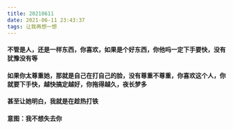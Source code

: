 ```yaml
---
title: 20210611
date: 2021-06-11 23:43:37
tags: 让我再想一想
---
```

#### 不管是人，还是一样东西，你喜欢，如果是个好东西，你他吗一定下手要快，没有犹豫没有等
#### 如果你太尊重她，那就是自己在打自己的脸，没有尊重不尊重，你喜欢这个人，你就要下手快，越快搞定越好，你拖得越久，夜长梦多
#### 甚至让她明白，我就是在趁热打铁
#### 意图：我不想失去你